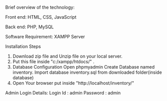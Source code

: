 Brief overview of the technology:

Front end: 
HTML, CSS, JavaScript

Back end: 
PHP, MySQL

 

Software Requirement:
XAMPP Server

Installation Steps
1. Download zip file and Unzip file on your local server.
2. Put this file inside "c:/xampp/htdocs/" .
3. Database Configuration
Open phpmyadmin
Create Database named inventory.
Import database inventory.sql from downloaded folder(inside database)
4. Open Your browser put inside "http://localhost/inventory/"


Admin Login Details:
Login Id : admin
Password : admin

